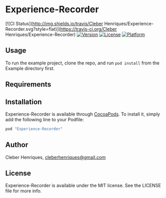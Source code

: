 # Experience-Recorder

[![CI Status](http://img.shields.io/travis/Cleber Henriques/Experience-Recorder.svg?style=flat)](https://travis-ci.org/Cleber Henriques/Experience-Recorder)
[![Version](https://img.shields.io/cocoapods/v/Experience-Recorder.svg?style=flat)](http://cocoapods.org/pods/Experience-Recorder)
[![License](https://img.shields.io/cocoapods/l/Experience-Recorder.svg?style=flat)](http://cocoapods.org/pods/Experience-Recorder)
[![Platform](https://img.shields.io/cocoapods/p/Experience-Recorder.svg?style=flat)](http://cocoapods.org/pods/Experience-Recorder)

## Usage

To run the example project, clone the repo, and run `pod install` from the Example directory first.

## Requirements

## Installation

Experience-Recorder is available through [CocoaPods](http://cocoapods.org). To install
it, simply add the following line to your Podfile:

```ruby
pod "Experience-Recorder"
```

## Author

Cleber Henriques, cleberhenriques@gmail.com

## License

Experience-Recorder is available under the MIT license. See the LICENSE file for more info.
